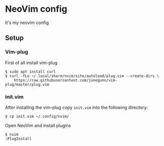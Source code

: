 # NeoVim config

It's my neovim config

## Setup

### Vim-plug

First of all install vim-plug

```
$ sudo apt install curl
$ curl -fLo ~/.local/share/nvim/site/autoload/plug.vim --create-dirs \
    https://raw.githubusercontent.com/junegunn/vim-plug/master/plug.vim
```

### init.vim

After installing the vim-plug copy `init.vim` into the following directory:

```
$ cp init.vim ~/.config/nvim/
```

Open NeoVim and install plugins

```
$ nvim
:PlugInstall
```

